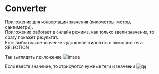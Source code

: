 # Converter
Приложение для конвертации значений (километры, метры, сантиметры). <br>
Приложение работает в онлайн режиме, как только ввели значение, то сразу покажет результат.<br> 
Есть выбор какое значение куда конвертировать с помощью тега SELECTION. <br>

Так выглядить приложение 
![image](https://user-images.githubusercontent.com/30295015/47569054-59576e00-d93b-11e8-8554-05753559fa92.png)

Если ввести значение, то отрисуются нужные теги и значении
![qq](https://user-images.githubusercontent.com/30295015/47568917-ffef3f00-d93a-11e8-9f44-5c8e1abbcb50.png)
